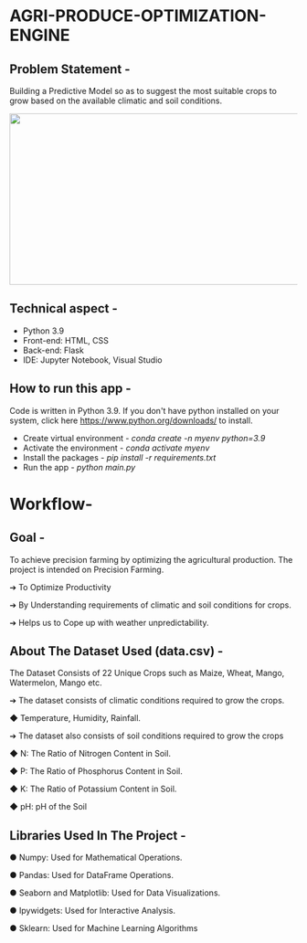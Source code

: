 # AGRI-PRODUCE-OPTIMIZATION-ENGINE
## Problem Statement -
Building a Predictive Model so as to suggest the most suitable crops to grow based on the available climatic and soil conditions.

<img align = "center" height = "300" width = "800" src = "https://user-images.githubusercontent.com/84726790/166432628-9aa89fd6-79aa-46a9-8484-f21887fb17d7.jpg">

## Technical aspect -
*  Python 3.9
*	Front-end: HTML, CSS
*	Back-end: Flask
*	IDE: Jupyter Notebook, Visual Studio

## How to run this app -
Code is written in Python 3.9. If you don't have python installed on your system, click here https://www.python.org/downloads/ to install.
* Create virtual environment - *conda create -n myenv python=3.9*
*	Activate the environment - *conda activate myenv*
*	Install the packages - *pip install -r requirements.txt*
*	Run the app - *python main.py*

# Workflow-
## Goal -
To achieve precision farming by optimizing the agricultural production.
The project is intended on Precision Farming.

➔ To Optimize Productivity

➔ By Understanding requirements of climatic and soil conditions for crops.

➔ Helps us to Cope up with weather unpredictability.
## About The Dataset Used (data.csv) -
The Dataset Consists of 22 Unique Crops such as Maize, Wheat, Mango, Watermelon, Mango etc.

➔ The dataset consists of climatic conditions required to grow the crops.

   ◆ Temperature, Humidity, Rainfall.

➔ The dataset also consists of soil conditions required to grow the crops

   ◆ N: The Ratio of Nitrogen Content in Soil.
   
   ◆ P: The Ratio of Phosphorus Content in Soil.
   
   ◆ K: The Ratio of Potassium Content in Soil.
   
   ◆ pH: pH of the Soil
   
   
   ## Libraries Used In The Project - 
   
● Numpy: Used for Mathematical Operations.

● Pandas: Used for DataFrame Operations.

● Seaborn and Matplotlib: Used for Data Visualizations.

● Ipywidgets: Used for Interactive Analysis.

● Sklearn: Used for Machine Learning Algorithms




